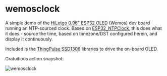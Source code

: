 # wemosclock

A simple demo of the [HiLetgo 0.96" ESP32 OLED](https://www.amazon.com/HiLetgo-ESP-WROOM-32-Bluetooth-Development-Display/dp/B072HBW53G/) (Wemos) dev board running an NTP-sourced clock. Based on [ESP32_NTPClock](https://github.com/kenkl/ESP32_NTPClock), this does what it does - source the time, based on timezone/DST configured herein, and display it continuously.

Included is the [ThingPulse SSD1306](https://github.com/ThingPulse/esp8266-oled-ssd1306) libraries to drive the on-board OLED.

Gratuitious action snapshot:

![wemosclock](https://i.imgur.com/qUzxkLA.jpg "wemosclock")

